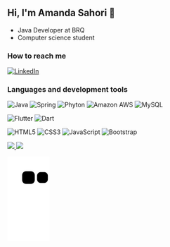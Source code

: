 ## Hi, I'm Amanda Sahori 👋
- Java Developer at BRQ
- Computer science student 

### How to reach me
[![LinkedIn](https://img.shields.io/badge/LinkedIn-0077B5?style=for-the-badge&logo=linkedin&logoColor=white)](https://linkedin.com/in/sahori-kikuchi) 
  
### Languages and development tools
 
![Java](https://img.shields.io/badge/Java-ED8B00?style=for-the-badge&logo=java&logoColor=white)
![Spring](https://img.shields.io/badge/Spring-6DB33F?style=for-the-badge&logo=spring&logoColor=white) 
![Phyton](https://img.shields.io/badge/Python-3776AB?style=for-the-badge&logo=python&logoColor=white) 
![Amazon AWS](https://img.shields.io/badge/Amazon_AWS-232F3E?style=for-the-badge&logo=amazon-aws&logoColor=white) 
![MySQL](https://img.shields.io/badge/MySQL-00000F?style=for-the-badge&logo=mysql&logoColor=white)

![Flutter](https://img.shields.io/badge/Flutter-02569B?style=for-the-badge&logo=flutter&logoColor=white)
![Dart](https://img.shields.io/badge/Dart-0175C2?style=for-the-badge&logo=dart&logoColor=white)


![HTML5](https://img.shields.io/badge/HTML5-E34F26?style=for-the-badge&logo=html5&logoColor=white)
![CSS3](https://img.shields.io/badge/CSS3-1572B6?style=for-the-badge&logo=css3&logoColor=white) 
![JavaScript](https://img.shields.io/badge/JavaScript-323330?style=for-the-badge&logo=javascript&logoColor=F7DF1E) 
![Bootstrap](https://img.shields.io/badge/Bootstrap-563D7C?style=for-the-badge&logo=bootstrap&logoColor=white) 



<div>
<a href="https://github.com/SahoriKikuchi">
<img height="180em" src="https://github-readme-stats.vercel.app/api/top-langs/?username=SahoriKikuchi&layout=compact&langs_count=7&theme=dracula">
<img height="180em" src="https://github-readme-stats.vercel.app/api?username=SahoriKikuchi&show_icons=true&theme=dracula&include_all_commits=true&count_private=true"
</div>

![Snake animation](https://github.com/SahoriKikuchi/SahoriKikuchi/blob/output/github-contribution-grid-snake.svg)

<!--
**SahoriKikuchi/SahoriKikuchi** is a ✨ _special_ ✨ repository because its `README.md` (this file) appears on your GitHub profile.

Here are some ideas to get you started:

- 🔭 I’m currently working on ...
- 🌱 I’m currently learning ...
- 👯 I’m looking to collaborate on ...
- 🤔 I’m looking for help with ...
- 💬 Ask me about ...
- 📫 How to reach me: ...
- 😄 Pronouns: ...
- ⚡ Fun fact: ...
-->
